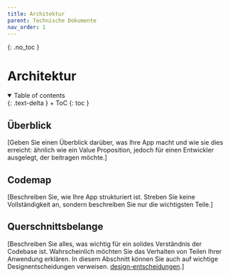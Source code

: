 ```yaml
---
title: Architektur
parent: Technische Dokumente
nav_order: 1
---
```




{: .no_toc }
# Architektur


<details open markdown="block">
{: .text-delta }
<summary>Table of contents</summary>
+ ToC
{: toc }
</details>

## Überblick

[Geben Sie einen Überblick darüber, was Ihre App macht und wie sie dies erreicht: ähnlich wie ein Value Proposition, jedoch für einen Entwickler ausgelegt, der beitragen möchte.]

## Codemap

[Beschreiben Sie, wie Ihre App strukturiert ist. Streben Sie keine Vollständigkeit an, sondern beschreiben Sie nur die wichtigsten Teile.]

## Querschnittsbelange

[Beschreiben Sie alles, was wichtig für ein solides Verständnis der Codebase ist. Wahrscheinlich möchten Sie das Verhalten von Teilen Ihrer Anwendung erklären. In diesem Abschnitt können Sie auch auf wichtige Designentscheidungen verweisen. [design-entscheidungen](../design-entscheidungen.md).]
